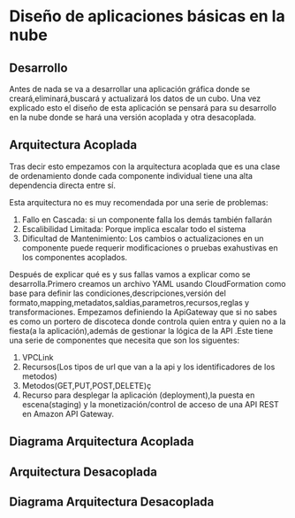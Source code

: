 # Diseño de aplicaciones básicas en la nube


## Desarrollo
Antes de nada se va a desarrollar una aplicación gráfica donde se creará,eliminará,buscará y actualizará 
los datos de un cubo.
Una vez explicado esto el diseño de esta aplicación se pensará para su desarrollo en la nube donde se hará una versión acoplada y otra desacoplada.
## Arquitectura Acoplada
Tras decir esto empezamos con la arquitectura acoplada  que es una clase de ordenamiento donde cada componente
individual tiene una alta dependencia directa entre sí.

Esta arquitectura no es muy recomendada por una serie de problemas:
1. Fallo en Cascada: si un componente falla los demás también fallarán
2. Escalibilidad Limitada: Porque implica escalar todo el sistema
3. Dificultad de Mantenimiento: Los cambios o actualizaciones en un componente puede requerir modificaciones o pruebas exahustivas en los 
                                componentes acoplados.

Después de explicar qué es y sus fallas vamos a explicar como se desarrolla.Primero creamos un archivo YAML usando CloudFormation como base
para definir las condiciones,descripciones,versión del formato,mapping,metadatos,saldias,parametros,recursos,reglas y transformaciones.
Empezamos definiendo la ApiGateway que si no sabes es como un portero de discoteca donde controla quien entra y quien no a la fiesta(a la aplicación),además de gestionar la lógica de la API .Este tiene una serie de componentes que necesita que son los siguentes:
1. VPCLink
2. Recursos(Los tipos de url que van a la api y los identificadores de los metodos)
3. Metodos(GET,PUT,POST,DELETE)ç
4. Recurso para desplegar la aplicación (deployment),la puesta en escena(staging) 
   y la monetización/control de acceso de una API REST en Amazon API Gateway.

## Diagrama Arquitectura Acoplada

## Arquitectura Desacoplada

## Diagrama Arquitectura Desacoplada